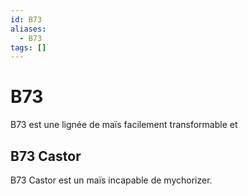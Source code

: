 ```yaml
---
id: B73
aliases:
  - B73
tags: []
---
```


# B73
B73 est une lignée de maïs facilement transformable et 

## B73 Castor
B73 Castor est un maïs incapable de mychorizer. 
